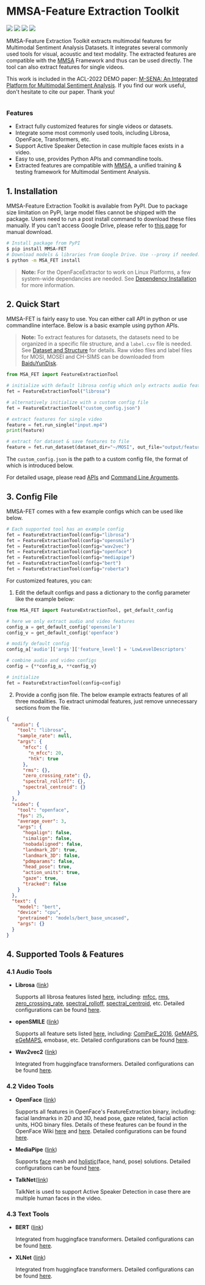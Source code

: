 # MMSA-Feature Extraction Toolkit

[![](https://badgen.net/badge/license/GPL-3.0/green)](#License) 
[![](https://badgen.net/pypi/v/MMSA-FET)](https://pypi.org/project/MMSA-FET/) 
![](https://badgen.net/pypi/python/MMSA-FET/)
[![](https://badgen.net/badge/contact/THUIAR/purple)](https://thuiar.github.io/)

MMSA-Feature Extraction Toolkit extracts multimodal features for Multimodal Sentiment Analysis Datasets. It integrates several commonly used tools for visual, acoustic and text modality. The extracted features are compatible with the [MMSA](https://github.com/thuiar/MMSA) Framework and thus can be used directly. The tool can also extract features for single videos.

This work is included in the ACL-2022 DEMO paper: [M-SENA: An Integrated Platform for Multimodal Sentiment Analysis](). If you find our work useful, don't hesitate to cite our paper. Thank you!

```text

```

### Features

- Extract fully customized features for single videos or datasets. 
- Integrate some most commonly used tools, including Librosa, OpenFace, Transformers, etc. 
- Support Active Speaker Detection in case multiple faces exists in a video. 
- Easy to use, provides Python APIs and commandline tools. 
- Extracted features are compatible with [MMSA](https://github.com/thuiar/MMSA), a unified training & testing framework for Multimodal Sentiment Analysis.

## 1. Installation

MMSA-Feature Extraction Toolkit is available from PyPI. Due to package size limitation on PyPi, large model files cannot be shipped with the package. Users need to run a post install command to download these files manually. If you can't access Google Drive, please refer to [this page](https://github.com/FlameSky-S/MMSA-FET/wiki/Dependency-Installation#2-post-installation-script) for manual download. 

```bash
# Install package from PyPI
$ pip install MMSA-FET
# Download models & libraries from Google Drive. Use --proxy if needed.
$ python -m MSA_FET install
```

> **Note:** For the OpenFaceExtractor to work on Linux Platforms, a few system-wide dependancies are needed. See [Dependency Installation](https://github.com/FlameSky-S/MMSA-FET/wiki/Dependency-Installation) for more information.

## 2. Quick Start

MMSA-FET is fairly easy to use. You can either call API in python or use commandline interface. Below is a basic example using python APIs.

> **Note:** To extract features for datasets, the datasets need to be organized in a specific file structure, and a `label.csv` file is needed. See [Dataset and Structure](https://github.com/FlameSky-S/MMSA-FET/wiki/Dataset-and-Structure) for details. Raw video files and label files for MOSI, MOSEI and CH-SIMS can be downloaded from [BaiduYunDisk](https://pan.baidu.com/s/14XkD2kCGnJGMqnCLNzi6MQ?pwd=g9n5).

```python
from MSA_FET import FeatureExtractionTool

# initialize with default librosa config which only extracts audio features
fet = FeatureExtractionTool("librosa")

# alternatively initialize with a custom config file
fet = FeatureExtractionTool("custom_config.json")

# extract features for single video
feature = fet.run_single("input.mp4")
print(feature)

# extract for dataset & save features to file
feature = fet.run_dataset(dataset_dir="~/MOSI", out_file="output/feature.pkl")
```

The `custom_config.json` is the path to a custom config file, the format of which is introduced below.

For detailed usage, please read [APIs](https://github.com/FlameSky-S/MMSA-FET/wiki/APIs) and [Command Line Arguments](https://github.com/FlameSky-S/MMSA-FET/wiki/Command-Line-Arguments).

## 3. Config File

MMSA-FET comes with a few example configs which can be used like below.

```python
# Each supported tool has an example config
fet = FeatureExtractionTool(config="librosa")
fet = FeatureExtractionTool(config="opensmile")
fet = FeatureExtractionTool(config="wav2vec")
fet = FeatureExtractionTool(config="openface")
fet = FeatureExtractionTool(config="mediapipe")
fet = FeatureExtractionTool(config="bert")
fet = FeatureExtractionTool(config="roberta")
```

For customized features, you can: 

1. Edit the default configs and pass a dictionary to the config parameter like the example below:

```python
from MSA_FET import FeatureExtractionTool, get_default_config

# here we only extract audio and video features
config_a = get_default_config('opensmile')
config_v = get_default_config('openface')

# modify default config
config_a['audio']['args']['feature_level'] = 'LowLevelDescriptors'

# combine audio and video configs
config = {**config_a, **config_v}

# initialize
fet = FeatureExtractionTool(config=config)
```

2. Provide a config json file. The below example extracts features of all three modalities. To extract unimodal features, just remove unnecessary sections from the file.

```json
{
  "audio": {
    "tool": "librosa",
    "sample_rate": null,
    "args": {
      "mfcc": {
        "n_mfcc": 20,
        "htk": true
      },
      "rms": {},
      "zero_crossing_rate": {},
      "spectral_rolloff": {},
      "spectral_centroid": {}
    }
  },
  "video": {
    "tool": "openface",
    "fps": 25,
    "average_over": 3,
    "args": {
      "hogalign": false,
      "simalign": false,
      "nobadaligned": false,
      "landmark_2D": true,
      "landmark_3D": false,
      "pdmparams": false,
      "head_pose": true,
      "action_units": true,
      "gaze": true,
      "tracked": false
    }
  },
  "text": {
    "model": "bert",
    "device": "cpu",
    "pretrained": "models/bert_base_uncased",
    "args": {}
  }
}
```

## 4. Supported Tools & Features

### 4.1 Audio Tools

- **Librosa** ([link](https://librosa.org/doc/latest/index.html))

  Supports all librosa features listed [here](https://librosa.org/doc/latest/feature.html), including: [mfcc](https://librosa.org/doc/latest/generated/librosa.feature.mfcc.html#librosa.feature.mfcc), [rms](https://librosa.org/doc/latest/generated/librosa.feature.rms.html#librosa.feature.rms), [zero_crossing_rate](https://librosa.org/doc/latest/generated/librosa.feature.zero_crossing_rate.html#librosa.feature.zero_crossing_rate), [spectral_rolloff](https://librosa.org/doc/latest/generated/librosa.feature.spectral_rolloff.html#librosa.feature.spectral_rolloff), [spectral_centroid](https://librosa.org/doc/latest/generated/librosa.feature.spectral_centroid.html#librosa.feature.spectral_centroid), etc. Detailed configurations can be found [here](https://github.com/FlameSky-S/MMSA-FET/wiki/Configurations#11-librosa).

- **openSMILE** ([link](https://audeering.github.io/opensmile-python/))

  Supports all feature sets listed [here](https://audeering.github.io/opensmile-python/api-smile.html#featureset), including: [ComParE_2016](http://www.tangsoo.de/documents/Publications/Schuller16-TI2.pdf), [GeMAPS](https://sail.usc.edu/publications/files/eyben-preprinttaffc-2015.pdf), [eGeMAPS](https://sail.usc.edu/publications/files/eyben-preprinttaffc-2015.pdf), emobase, etc. Detailed configurations can be found [here](https://github.com/FlameSky-S/MMSA-FET/wiki/Configurations#12-opensmile).

- **Wav2vec2** ([link](https://huggingface.co/docs/transformers/model_doc/wav2vec2))

  Integrated from huggingface transformers. Detailed configurations can be found [here](https://github.com/FlameSky-S/MMSA-FET/wiki/Configurations#13-wav2vec2).

### 4.2 Video Tools

- **OpenFace** ([link](https://github.com/TadasBaltrusaitis/OpenFace))

  Supports all features in OpenFace's FeatureExtraction binary, including: facial landmarks in 2D and 3D, head pose, gaze related, facial action units, HOG binary files. Details of these features can be found in the OpenFace Wiki [here](https://github.com/TadasBaltrusaitis/OpenFace/wiki/Output-Format) and [here](https://github.com/TadasBaltrusaitis/OpenFace/wiki/Action-Units). Detailed configurations can be found [here](https://github.com/FlameSky-S/MMSA-FET/wiki/Configurations#21-openface).

- **MediaPipe** ([link](https://google.github.io/mediapipe/))

  Supports [face](https://google.github.io/mediapipe/solutions/face_mesh.html) mesh and [holistic](https://google.github.io/mediapipe/solutions/holistic)(face, hand, pose) solutions. Detailed configurations can be found [here](https://github.com/FlameSky-S/MMSA-FET/wiki/Configurations#22-mediapipe).

- **TalkNet**([link](https://github.com/TaoRuijie/TalkNet_ASD))

  TalkNet is used to support Active Speaker Detection in case there are multiple human faces in the video. 

### 4.3 Text Tools

- **BERT** ([link](https://huggingface.co/docs/transformers/model_doc/bert))

  Integrated from huggingface transformers. Detailed configurations can be found [here](https://github.com/FlameSky-S/MMSA-FET/wiki/Configurations#31-bert).

- **XLNet** ([link](https://huggingface.co/docs/transformers/model_doc/xlnet))

  Integrated from huggingface transformers. Detailed configurations can be found [here](https://github.com/FlameSky-S/MMSA-FET/wiki/Configurations#32-xlnet).

